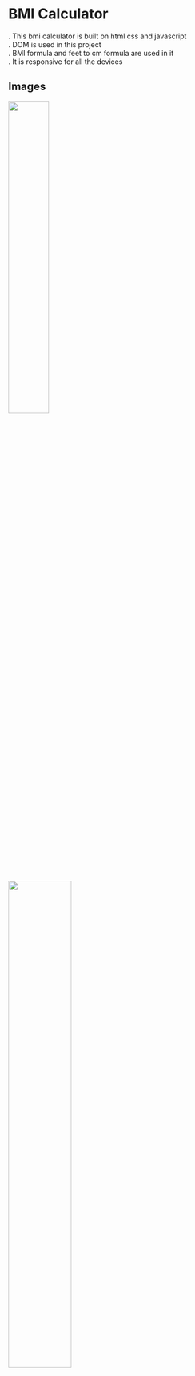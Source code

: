 # BMI Calculator
. This bmi calculator is built on html css and javascript <br/>
. DOM is used in this project <br/>
. BMI formula and feet to cm formula are used in it <br/>
. It is responsive for all the devices<br/>
## Images

<img src="https://github.com/jawadhassan100/BMI_Calculator/assets/123384066/eba5ec3c-3c73-461f-a606-a0d8713c6a85" width=40% /> <br/>
<img src="https://github.com/jawadhassan100/BMI_Calculator/assets/123384066/9e195c34-ef3a-4cd6-8bfa-9df230421707" width=50%/>


